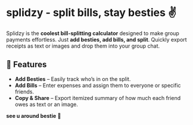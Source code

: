 # splidzy - split bills, stay besties ✌️

Splidzy is the **coolest bill-splitting calculator** designed to make group payments effortless. Just **add besties, add bills, and split**. Quickly export receipts as text or images and drop them into your group chat.

## 🚀 Features

- **Add Besties** – Easily track who’s in on the split.
- **Add Bills** – Enter expenses and assign them to everyone or specific friends.
- **Copy & Share** – Export itemized summary of how much each friend owes as text or an image.

**see u around bestie** 💖
